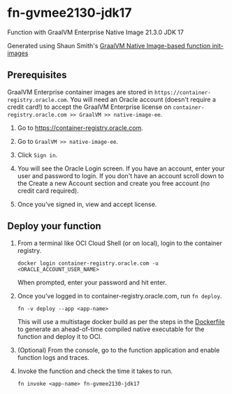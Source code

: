 # fn-gvmee2130-jdk17
Function with GraalVM Enterprise Native Image 21.3.0 JDK 17

Generated using Shaun Smith's [GraalVM Native Image-based function init-images](https://github.com/shaunsmith/graalvm-fn-init-images)

## Prerequisites

GraalVM Enterprise container images are stored in `https://container-registry.oracle.com`. You will need an Oracle account (doesn't require a credit card!) to accept the GraalVM Enterprise license on `container-registry.oracle.com >> GraalVM >> native-image-ee`.

1. Go to https://container-registry.oracle.com.

2. Go to `GraalVM >> native-image-ee`.

3. Click `Sign in`.

4. You will see the Oracle Login screen. If you have an account, enter your user and password to login. If you don't have an account scroll down to the Create a new Account section and create you free account (no credit card required).

5. Once you've signed in, view and accept license.

## Deploy your function

1. From a terminal like OCI Cloud Shell (or on local), login to the container registry.

    ```shell
    docker login container-registry.oracle.com -u <ORACLE_ACCOUNT_USER_NAME>
    ```
    When prompted, enter your password and hit enter.

2. Once you've logged in to container-registry.oracle.com, run `fn deploy`.

    ```shell
    fn -v deploy --app <app-name>
    ```
    This will use a multistage docker build as per the steps in the [Dockerfile](./Dockerfile) to generate an ahead-of-time compiled native executable for the function and deploy it to OCI.

3. (Optional) From the console, go to the function application and enable function logs and traces.

4. Invoke the function and check the time it takes to run.

    ```shell
    fn invoke <app-name> fn-gvmee2130-jdk17
    ```